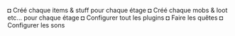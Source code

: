 ◘ Créé chaque items & stuff pour chaque étage
◘ Créé chaque mobs & loot etc... pour chaque étage
◘ Configurer tout les plugins
◘ Faire les quêtes
◘ Configurer les sons

